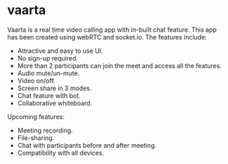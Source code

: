 # vaarta
Vaarta is a real time video calling app with in-built chat feature. This app has been created using webRTC and socket.io.
The features include:
* Attractive and easy to use UI.
* No sign-up required.
* More than 2 participants can join the meet and access all the features.
* Audio mute/un-mute.
* Video on/off.
* Screen share in 3 modes.
* Chat feature with bot.
* Collaborative whiteboard.

Upcoming features:
* Meeting recording.
* File-sharing.
* Chat with participants before and after meeting.
* Compatibility with all devices.
